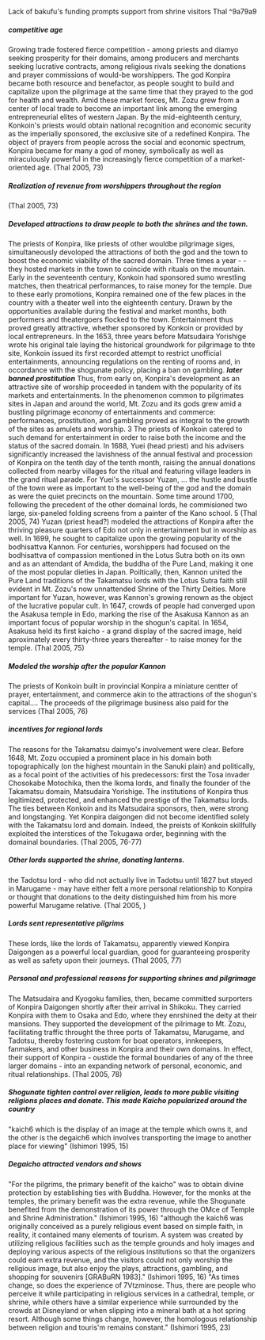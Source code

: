 Lack of bakufu's funding prompts support from shrine visitors  Thal ^9a79a9
##### competitive age
Growing trade fostered fierce competition - among priests and diamyo seeking prosperity for their domains, among producers and merchants seeking lucrative contracts, among religious rivals seeking the donations and prayer commissions of would-be worshippers. The god Konpira became both resource and benefactor, as people sought to build and capitalize upon the pilgrimage at the same time that they prayed to the god for health and wealth. Amid these market forces, Mt. Zozu grew from a center of local trade to become an important link among the emerging entrepreneurial elites of western Japan. By the mid-eighteenth century, Konkoin's priests would obtain national recognition and economic security as the imperially sponsored, the exclusive site of a redefined Konpira. The object of prayers from people across the social and economic spectrum, Konpira became for many a god of money, symbolically as well as miraculously powerful in the increasingly fierce competition of a market-oriented age. (Thal 2005, 73)

##### Realization of revenue from worshippers throughout the region
(Thal 2005, 73)

##### Developed attractions to draw people to both the shrines and the town.
The priests of Konpira, like priests of other wouldbe pilgrimage siges, simultaneously devoloped the attractions of both the god and the town to boost the economic viability of the sacred domain. Three times a year - - they hosted markets in the town to coincide with rituals on the mountain. Early in the seventeenth century, Konkoin had sponsored sumo wrestling matches, then theatrical performances, to raise money for the temple. Due to these early promotions, Konpira remained one of the few places in the country with a theater well into the eighteenth century. Drawn by the opportunities available during the festival and market months, both performers and theatergoers flocked to the town. 
Entertainment thus proved greatly attractive, whether sponsored by Konkoin or provided by local entrepreneurs. In the 1653, three years before Matsudaira Yorishige wrote his original tale laying the historical groundwork for pilgrimage to thte site, Konkoin issued its first recorded attempt to restrict unofficial entertainments, announcing regulations on the renting of rooms and, in occordance with the shogunate policy, placing a ban on gambling. ***later banned prostitution***
Thus, from early on, Konpira's development as an attractive site of worship proceeded in tandem with the popularity of its markets and entertainments. In the phenomenon common to pilgrimates sites in Japan and around the world, Mt. Zozu and its gods grew amid a bustling pilgrimage economy of entertainments and commerce: performances, prostitution, and gambling proved as integral to the growth of the sites as amulets and worship. 3 
The priests of Konkoin catered to such demand for entertainment in order to raise both the income and the status of the sacred domain. In 1688, Yuei (head priest) and his advisers significantly increased the lavishness of the annual festival and procession of Konpira on the tenth day of the tenth month, raising the annual donations collected from nearby villages for the ritual and featuring village leaders in the grand ritual parade. For Yuei's successor Yuzan, ... the hustle and bustle of the town were as important to the well-being of the god and the domain as were the quiet precincts on the mountain. Some time around 1700, following the precedent of the other domainal lords, he commisioned two large, six-paneled folding screens from a painter of the Kano school. 5 (Thal 2005, 74)
Yuzan (priest head?) modeled the attractions of Konpira after the thriving pleasure quarters of Edo not only in entertainment but in worship as well. In 1699, he sought to capitalize upon the growing popularity of the bodhisattva Kannon. For centuries, worshippers had focused on the bodhisattva of compassion mentioned in the Lotus Sutra both on its own and as an attendant of Amdida, the buddha of the Pure Land, making it one of the most popular dieties in Japan. Poiltically, then, Kannon united the Pure Land traditions of the Takamatsu lords with the Lotus Sutra faith still evident in Mt. Zozu's now unnattended Shrine of the Thirty Deities. 
More important for Yuzan,  however, was Kannon's growing renown as the object of the lucrative popular cult. In 1647, crowds of people had converged upon the Asakusa temple in Edo, marking the rise of the Asakusa Kannon as an  important focus of popular worship in the shogun's capital. In 1654, Asakusa held its first kaicho - a grand display of the sacred image, held aproximately every thirty-three years thereafter - to raise money for the temple. (Thal 2005, 75)


##### Modeled the worship after the popular Kannon
The priests of Konkoin built in provincial Konpira a miniature centter of prayer, entertainment, and commerce akin to the attractions of the shogun's capital.... The proceeds of the pilgrimage business also paid for the services (Thal 2005, 76)

##### incentives for regional lords
The reasons for the Takamatsu daimyo's involvement were clear. Before 1648, Mt. Zozu occupied a prominent place in his domain both topographically (on the highest mountain in the Sanuki plain) and politically, as a focal point of the activities of his predecessors: first the Tosa invader Chosokabe Motochika, then the Ikoma lords, and finally the founder of the Takamatsu domain, Matsudaira Yorishige. The institutions of Konpira thus legitimized, protected, and enhanced the prestige of the Takamatsu lords. The ties between Konkoin and its Matsudaira sponsors, then, were strong and longstanging. Yet Konpira daigongen did not become identified solely with the Takamatsu lord and domain. Indeed, the preists of Konkoin skillfully exploited the interstices of the Tokugawa order, beginning with the domainal boundaries. (Thal 2005, 76-77)

##### Other lords supported the shrine, donating lanterns. 
the Tadotsu lord - who did not actually live in Tadotsu until 1827 but stayed in Marugame - may have either felt a more personal relationship to Konpira or thought that donations to the deity distinguished him from his more powerful Marugame relative. (Thal 2005, )
##### Lords sent representative pilgrims 
These lords, like the lords of Takamatsu, apparently viewed Konpira Daigongen as a powerful local guardian, good for guaranteeing prosperity as well as safety upon their journeys. (Thal 2005, 77) 
##### Personal and professional reasons for supporting shrines and pilgrimage
The Matsudaira and Kyogoku families, then, became committed surporters of Konpira Daigongen shortly after their arrival in Shikoku. They carried Konpira with them to Osaka and Edo, where they enrshined the deity at their mansions. They supported the development of the pilrimage to Mt. Zozu, facilitating traffic throught the three ports of Takamatsu, Marugame, and Tadotsu, thereby fostering custom for boat operators, innkeepers, fanmakers, and other business in Konpira and their own domains. In effect, their support of Konpira - oustide the formal boundaries of any of the three larger domains - into an expanding network of personal, economic, and ritual relationships. (Thal 2005, 78)
##### Shogunate tighten control over religion, leads to more public visiting religions places and donate. This made Kaicho popularized around the country
"kaich6 which is the display of an image at the temple which owns it, and the other is the degaich6 which involves transporting the image to another place for viewing" (Ishimori 1995, 15)
##### Degaicho attracted vendors and shows
"For the pilgrims, the primary benefit of the kaicho" was to obtain divine protection by establishing ties with Buddha. However, for the monks at the temples, the primary benefit was the extra revenue, while the Shogunate benefited from the demonstration of its power through the OMce of Temple and Shrine Administration." (Ishimori 1995, 16)
"although the kaich6 was originally conceived as a purely religious event based on simple faith, in reality, it contained many elements of tourism. A system was created by utilizing religious facilities such as the temple grounds and holy images and deploying various aspects of the religious institutions so that the organizers could earn extra revenue, and the visitors could not only worship the religious image, but also enjoy the plays, attractions, gambling, and shopping for souvenirs [GRABuRN 1983]." (Ishimori 1995, 16)
"As times change, so does the experience of 7Vtzminose. Thus, there are people who perceive it while participating in religious services in a cathedral, temple, or shrine, while others have a similar experience while surrounded by the crowds at Disneyland or when slipping into a mineral bath at a hot spring resort. Although some things change, however, the homologous relationship between religion and touris'm remains constant." (Ishimori 1995, 23)